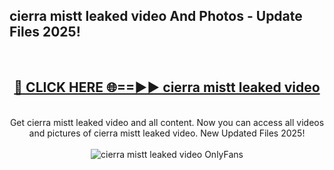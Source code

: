 <h2>cierra mistt leaked video And Photos - Update Files 2025!</h2>
<br>
<div align="center">
<h2><a href="https://linkcuts.com/hfmhzwbr" rel="nofollow">🔴 CLICK HERE 🌐==►► cierra mistt leaked video</a></h2>
<br>
Get cierra mistt leaked video and all content. Now you can access all videos and pictures of cierra mistt leaked video. New Updated Files 2025!
<br>
<br>
<a href="https://linkcuts.com/hfmhzwbr" rel="nofollow" data-target="animated-image.originalLink"><img src="https://i.ibb.co.com/WyWwxjT/player-gif2.gif" alt="cierra mistt leaked video OnlyFans" style="max-width: 100%; display: inline-block;" data-target="animated-image.originalImage"></a>
</div>
<br>